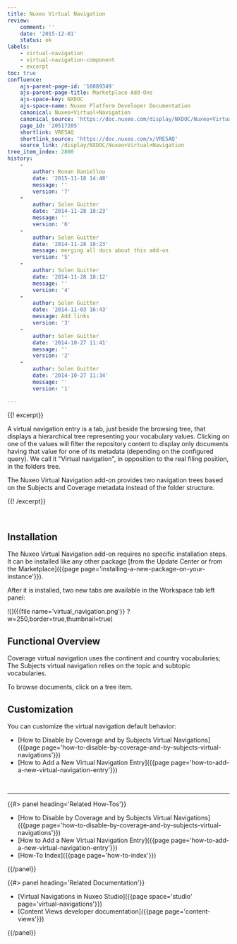 ```yaml
---
title: Nuxeo Virtual Navigation
review:
    comment: ''
    date: '2015-12-01'
    status: ok
labels:
    - virtual-navigation
    - virtual-navigation-component
    - excerpt
toc: true
confluence:
    ajs-parent-page-id: '16089349'
    ajs-parent-page-title: Marketplace Add-Ons
    ajs-space-key: NXDOC
    ajs-space-name: Nuxeo Platform Developer Documentation
    canonical: Nuxeo+Virtual+Navigation
    canonical_source: 'https://doc.nuxeo.com/display/NXDOC/Nuxeo+Virtual+Navigation'
    page_id: '20517205'
    shortlink: VRE5AQ
    shortlink_source: 'https://doc.nuxeo.com/x/VRE5AQ'
    source_link: /display/NXDOC/Nuxeo+Virtual+Navigation
tree_item_index: 2800
history:
    -
        author: Ronan Daniellou
        date: '2015-11-18 14:48'
        message: ''
        version: '7'
    -
        author: Solen Guitter
        date: '2014-11-28 18:23'
        message: ''
        version: '6'
    -
        author: Solen Guitter
        date: '2014-11-28 18:23'
        message: merging all docs about this add-on
        version: '5'
    -
        author: Solen Guitter
        date: '2014-11-28 18:12'
        message: ''
        version: '4'
    -
        author: Solen Guitter
        date: '2014-11-03 16:43'
        message: Add links
        version: '3'
    -
        author: Solen Guitter
        date: '2014-10-27 11:41'
        message: ''
        version: '2'
    -
        author: Solen Guitter
        date: '2014-10-27 11:34'
        message: ''
        version: '1'

---
```

{{! excerpt}}

A virtual navigation entry is a tab, just beside the browsing tree, that displays a hierarchical tree representing your vocabulary values. Clicking on one of the values will filter the repository content to display only documents having that value for one of its metadata (depending on the configured query). We call it "Virtual navigation", in opposition to the real filing position, in the folders tree.

The Nuxeo Virtual Navigation add-on provides two navigation trees based on the Subjects and Coverage metadata instead of the folder structure.

{{! /excerpt}}

&nbsp;

## Installation

The Nuxeo Virtual Navigation add-on requires no specific installation steps. It can be installed like any other package [from the Update Center or from the Marketplace]({{page page='installing-a-new-package-on-your-instance'}}).

After it is installed, two new tabs are available in the Workspace tab left panel:

![]({{file name='virtual_navigation.png'}} ?w=250,border=true,thumbnail=true)

## Functional Overview

Coverage virtual navigation uses the continent and country vocabularies; The Subjects virtual navigation relies on the topic and subtopic vocabularies.

To browse documents, click on a tree item.

## Customization

You can customize the virtual navigation default behavior:

*   [How to Disable by Coverage and by Subjects Virtual Navigations]({{page page='how-to-disable-by-coverage-and-by-subjects-virtual-navigations'}})
*   [How to Add a New Virtual Navigation Entry]({{page page='how-to-add-a-new-virtual-navigation-entry'}})

&nbsp;

* * *

<div class="row" data-equalizer data-equalize-on="medium"><div class="column medium-6">{{#> panel heading='Related How-Tos'}}

*   [How to Disable by Coverage and by Subjects Virtual Navigations]({{page page='how-to-disable-by-coverage-and-by-subjects-virtual-navigations'}})
*   [How to Add a New Virtual Navigation Entry]({{page page='how-to-add-a-new-virtual-navigation-entry'}})
*   [How-To Index]({{page page='how-to-index'}})

{{/panel}}</div><div class="column medium-6">{{#> panel heading='Related Documentation'}}

*   [Virtual Navigations in Nuxeo Studio]({{page space='studio' page='virtual-navigations'}})
*   [Content Views developer documentation]({{page page='content-views'}})

{{/panel}}</div></div>
